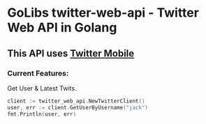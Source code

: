 # GoLibs twitter-web-api - Twitter Web API in Golang

## This API uses [Twitter Mobile](https://mobile.twitter.com)

### Current Features:
 Get User & Latest Twits.
```go
client := twitter_web_api.NewTwitterClient()
user, err := client.GetUserByUsername("jack")
fmt.Println(user, err)
```
